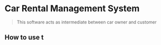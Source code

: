 # Car Rental Management System

> This  software acts as intermediate between car owner and customer


## How to use t
